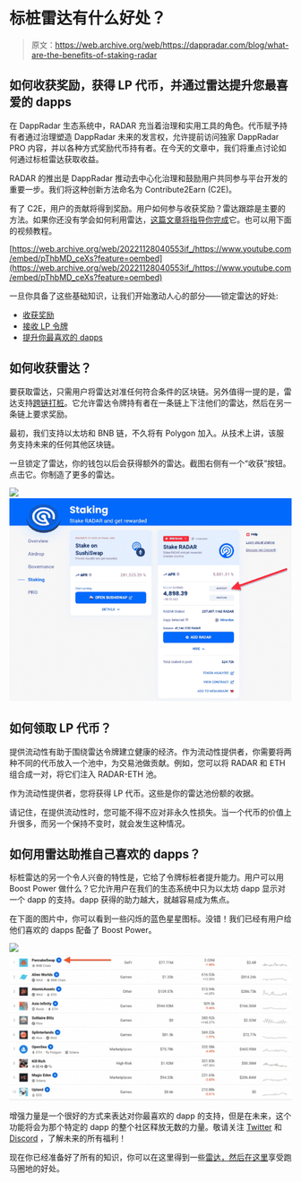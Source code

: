 # 标桩雷达有什么好处？

> 原文：<https://web.archive.org/web/https://dappradar.com/blog/what-are-the-benefits-of-staking-radar>

## 如何收获奖励，获得 LP 代币，并通过雷达提升您最喜爱的 dapps

在 DappRadar 生态系统中，RADAR 充当着治理和实用工具的角色。代币赋予持有者通过治理塑造 DappRadar 未来的发言权，允许提前访问独家 DappRadar PRO 内容，并以各种方式奖励代币持有者。在今天的文章中，我们将重点讨论如何通过标桩雷达获取收益。

RADAR 的推出是 DappRadar 推动去中心化治理和鼓励用户共同参与平台开发的重要一步。我们将这种创新方法命名为 Contribute2Earn (C2E)。

有了 C2E，用户的贡献将得到奖励。用户如何参与收获奖励？雷达跟踪是主要的方法。如果你还没有学会如何利用雷达，[这篇文章将指导你完成](/web/20221128040553/https://dappradar.com/blog/how-to-stake-radar-and-harvest-rewards-on-another-blockchain/)它。也可以用下面的视频教程。

[https://web.archive.org/web/20221128040553if_/https://www.youtube.com/embed/pThbMD_ceXs?feature=oembed](https://web.archive.org/web/20221128040553if_/https://www.youtube.com/embed/pThbMD_ceXs?feature=oembed)

一旦你具备了这些基础知识，让我们开始激动人心的部分——锁定雷达的好处:

*   [收获奖励](https://web.archive.org/web/20221128040553/https://dappradar.com/blog/what-are-the-benefits-of-staking-radar/#harvest)
*   [接收 LP 令牌](https://web.archive.org/web/20221128040553/https://dappradar.com/blog/what-are-the-benefits-of-staking-radar/#lp)
*   [提升你最喜欢的 dapps](https://web.archive.org/web/20221128040553/https://dappradar.com/blog/what-are-the-benefits-of-staking-radar/#boost)

## 如何收获雷达？

要获取雷达，只需用户将雷达对准任何符合条件的区块链。另外值得一提的是，雷达支持[跨链打桩](/web/20221128040553/https://dappradar.com/blog/how-to-stake-radar-and-harvest-rewards-on-another-blockchain/)。它允许雷达令牌持有者在一条链上下注他们的雷达，然后在另一条链上要求奖励。

最初，我们支持以太坊和 BNB 链，不久将有 Polygon 加入。从技术上讲，该服务支持未来的任何其他区块链。

一旦锁定了雷达，你的钱包以后会获得额外的雷达。截图右侧有一个“收获”按钮。点击它。你制造了更多的雷达。

![](img/a530e956180dde72cd52b832a4cb7536.png)![how to harvest radar](img/c89610f9d02c3d88ae43a78303ad4392.png)

## 如何领取 LP 代币？

提供流动性有助于围绕雷达令牌建立健康的经济。作为流动性提供者，你需要将两种不同的代币放入一个池中，为交易池做贡献。例如，您可以将 RADAR 和 ETH 组合成一对，将它们注入 RADAR-ETH 池。

作为流动性提供者，您将获得 LP 代币。这些是你的雷达池份额的收据。

请记住，在提供流动性时，您可能不得不应对非永久性损失。当一个代币的价值上升很多，而另一个保持不变时，就会发生这种情况。

## 如何用雷达助推自己喜欢的 dapps？

标桩雷达的另一个令人兴奋的特性是，它给了令牌标桩者提升能力。用户可以用 Boost Power 做什么？它允许用户在我们的生态系统中只为以太坊 dapp 显示对一个 dapp 的支持。dapp 获得的助力越大，就越容易成为焦点。

在下面的图片中，你可以看到一些闪烁的蓝色星星图标。没错！我们已经有用户给他们喜欢的 dapps 配备了 Boost Power。

![](img/b7e1fed0b4d652bd0a545436d8927102.png)![](img/13e15406510777864a414e8972372618.png)

增强力量是一个很好的方式来表达对你最喜欢的 dapp 的支持，但是在未来，这个功能将会为那个特定的 dapp 的整个社区释放无数的力量。敬请关注 [Twitter](https://web.archive.org/web/20221128040553/https://twitter.com/dappradar) 和 [Discord](https://web.archive.org/web/20221128040553/https://discord.gg/4ybbssrHkm) ，了解未来的所有福利！

现在你已经准备好了所有的知识，你可以在这里得到一些[雷达，然后](https://web.archive.org/web/20221128040553/https://dappradar.com/hub/token/eth/RADAR/ETH?from=0x44709a920fccf795fbc57baa433cc3dd53c44dbe)[在这里](https://web.archive.org/web/20221128040553/https://dappradar.com/token/overview)享受跑马圈地的好处。